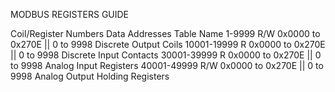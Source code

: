 MODBUS REGISTERS GUIDE

Coil/Register Numbers          Data Addresses                      Table Name
1-9999                 R/W     0x0000 to 0x270E || 0 to 9998       Discrete Output Coils
10001-19999            R       0x0000 to 0x270E || 0 to 9998       Discrete Input Contacts
30001-39999            R       0x0000 to 0x270E || 0 to 9998       Analog Input Registers
40001-49999            R/W     0x0000 to 0x270E || 0 to 9998       Analog Output Holding Registers